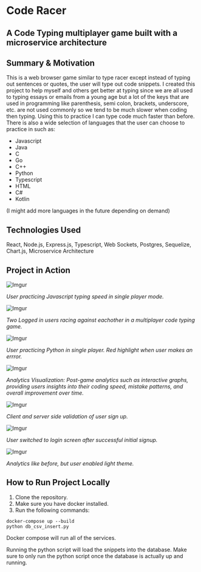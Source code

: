 # Code Racer
## A Code Typing multiplayer game built with a microservice architecture

## Summary & Motivation
This is a web browser game similar to type racer except instead of typing out sentences or quotes,
the user will type out code snippets. I created this project to help myself and others get better
at typing since we are all used to typing essays or emails from a young age but a lot of the keys that
are used in programming like parenthesis, semi colon, brackets, underscore, etc. are not used commonly
so we tend to be much slower when coding then typing. Using this to practice I can type code much
faster than before. There is also a wide selection of languages that the user can choose to practice in
such as:
* Javascript
* Java
* C
* Go
* C++
* Python
* Typescript
* HTML
* C#
* Kotlin

(I might add more languages in the future depending on demand)

## Technologies Used
React, Node.js, Express.js, Typescript, Web Sockets, Postgres, Sequelize, Chart.js, Microservice Architecture

## Project in Action

![Imgur](https://i.imgur.com/ogfC6j2.png)

*User practicing Javascript typing speed in single player mode.*


![Imgur](https://i.imgur.com/3C0JtZd.png)

*Two Logged in users racing against eachother in a multiplayer code typing game.*


![Imgur](https://i.imgur.com/s0nWgT6.png)

*User practicing Python in single player. Red highlight when user makes an errror.*


![Imgur](https://i.imgur.com/ZD6C54p.png)

*Analytics Visualization: Post-game analytics such as interactive graphs, 
providing users insights into their coding speed, mistake patterns, and 
overall improvement over time.*


![Imgur](https://i.imgur.com/LzCxY3E.png)

*Client and server side validation of user sign up.*


![Imgur](https://i.imgur.com/7QkdIVg.png)

*User switched to login screen after successful initial signup.*


![Imgur](https://i.imgur.com/NXRzZJX.png)

*Analytics like before, but user enabled light theme.*


## How to Run Project Locally

1. Clone the repository.
2. Make sure you have docker installed.
3. Run the following commands:

```
docker-compose up --build
python db_csv_insert.py
```
Docker compose will run all of the services.

Running the python script will load the snippets
into the database. Make sure to only run the python
script once the database is actually up and running.







